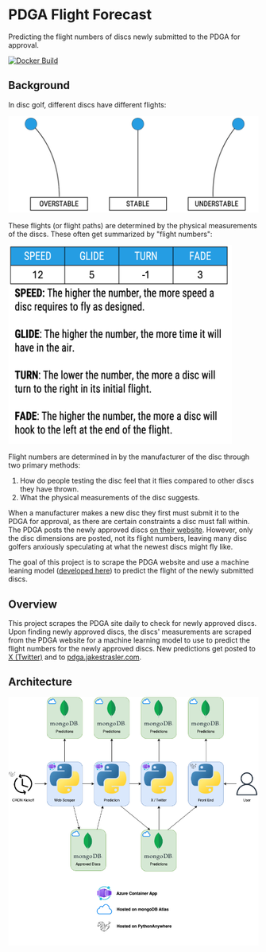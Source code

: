 # PDGA Flight Forecast

Predicting the flight numbers of discs newly submitted to the PDGA for approval.

[![Docker Build](https://github.com/straslerj/pdga-flight-forecast/actions/workflows/build-docker-containers.yml/badge.svg)](https://github.com/straslerj/pdga-flight-forecast/actions/workflows/build-docker-containers.yml)

## Background

In disc golf, different discs have different flights:

![stability-diagram](assets/stability.png)

These flights (or flight paths) are determined by the physical measurements of the discs. These often get summarized by "flight numbers":

<img src="assets/flight-numbers.png" alt="flight-number-diagram" width="450" height="400">



Flight numbers are determined in by the manufacturer of the disc through two primary methods: 

1. How do people testing the disc feel that it flies compared to other discs they have thrown.
2. What the physical measurements of the disc suggests.

When a manufacturer makes a new disc they first must submit it to the PDGA for approval, as there are certain constraints a disc must fall within. The PDGA posts the newly approved discs [on their website](https://www.pdga.com/technical-standards/equipment-certification/discs). However, only the disc dimensions are posted, not its flight numbers, leaving many disc golfers anxiously speculating at what the newest discs might fly like.

The goal of this project is to scrape the PDGA website and use a machine leaning model ([developed here](https://github.com/straslerj/disc-golf-flight-numbers)) to predict the flight of the newly submitted discs.

## Overview

This project scrapes the PDGA site daily to check for newly approved discs. Upon finding newly approved discs, the discs' measurements are scraped from the PDGA website for a machine learning model to use to predict the flight numbers for the newly approved discs. New predictions get posted to [X (Twitter)](https://twitter.com/flight_forecast) and to [pdga.jakestrasler.com](https://pdga.jakestrasler.com).

## Architecture

![architecture-diagram](assets/architecture.png)